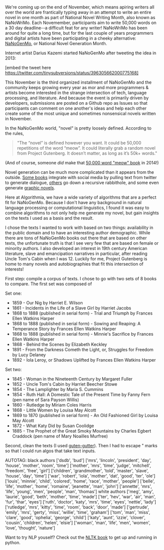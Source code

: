 We're coming up on the end of November, which means apiring writers all over the world are frantically typing away in an attempt to write an entire novel in one month as part of National Novel Writing Month, also known as NaNoWriMo. Each Novemember, participants aim to write 50,000 words on a 30 day deadline--a difficult feat for any writer! NaNoWriMo has been around for quite a long time, but for the last couple of years programmers and digital artists have been participating in a cheeky alternative: [NaNoGenMo](https://github.com/dariusk/NaNoGenMo-2015), or National Novel Generation Month.

Internet artist Darius Kazemi started NaNoGenMo after tweeting the idea in 2013:

[embed the tweet here https://twitter.com/tinysubversions/status/396305662000775168]

This November is the third organized installment of NaNoGenMo and the community keeps growing every year as mor and more programmers & artists become interested in the strange intersection of tech, language processing, and literature. And because the event is primarily driven by developers, submissions are posted on a Github repo as Issues so that participants can comment on one another's ideas and help each other create some of the most unique and sometimes nonsensical novels written in November. 

In the NaNoGenMo world, "novel" is pretty loosely defined. According to the rules, 

> "The “novel” is defined however you want. It could be 50,000 repetitions of the word “meow”. It could literally grab a random novel from Project Gutenberg. It doesn’t matter, as long as it’s 50k+ words." 

(And of course, someone *did* make that [50,000 word "meow" book](https://github.com/dariusk/NaNoGenMo-2014/issues/50) in 2014!)

Novel generation can be much more complicated than it appears from the outside. [Some books](https://github.com/dariusk/NaNoGenMo-2014/issues/51) integrate with social media by pulling text from twitter to generate dialogue, [others](https://github.com/samcoppini/Definition-book) go down a recursive rabbithole, and some even generate [graphic novels](http://gregborenstein.com/comics/generated_detective/1/). 

Here at Algorithmia, we have a wide variety of algorithms that are a perfect fit for NaNoGenMo. Because I don't have any background in natural language processing or computational linguistics, I found it was easy to combine algorithms to not only help me generate my novel, but gain insights on the texts I used as a basis and the result. 


I chose the texts I wanted to work with based on two things: availability in the public domain and to have an interesting author demographic. While there are tons of NaNoGenMo books out there that are based on other texts, the unfortunate truth is that I see very few that are based on female or minority authors. I also developed an interest in 19th century American literature, slave and emancipation narratives in particular, after reading Uncle Tom's Cabin when I was 12. Luckily for me, Project Gutenberg is home to many novels and autobiographies that fit this intersection of interests! 

First step: compile a corpus of texts. I chose to go with two sets of 8 books to compare. The first set was composed of 

Set one:
* 1859 - Our Nig by Harriet E. Wilson
* 1861 - Incidents in the Life of a Slave Girl by Harriet Jacobs
* 1868 to 1888 (published in serial form) - Trial and Triumph by Frances Ellen Watkins Harper
* 1868 to 1888 (published in serial form) - Sowing and Reaping: A Temperance Story by Frances Ellen Watkins Harper
* 1868 to 1888 (published in serial form) - Minnie's Sacrifice by Frances Ellen Watkins Harper
* 1868 - Behind the Scenes by Elizabeth Keckley
* 1891 - From the Darkness Cometh the Light, or, Struggles for Freedom by Lucy Delaney
* 1892 - Iola Leroy, or Shadows Uplifted by Frances Ellen Watkins Harper

Set two:
* 1845 - Woman in the Nineteenth Century by Margaret Fuller
* 1852 - Uncle Tom's Cabin by Harriet Beecher Stowe
* 1854 - The Lamplighter by Maria S. Cummins
* 1854 - Ruth Hall: A Domestic Tale of the Present Time by Fanny Fern (pen name of Sara Payson Willis)
* 1860 - Rutledge by Miriam Coles Harris
* 1868 - Little Women by Louisa May Alcott
* 1869 to 1870 (published in serial form) - An Old Fashioned Girl by Louisa May Alcott
* 1872 - What Katy Did by Susan Coolidge
* 1885 - The Prophet of the Great Smoky Mountains by Charles Egbert Craddock (pen name of Mary Noailles Murfree)


Second, clean the texts (I used [guten-gutter](https://github.com/catseye/Guten-gutter)). Then I had to escape " marks so that I could run algos that take text inputs.


AUTOTAG:
black authors
['dsdb', 'bud']
['mrs', 'lincoln', 'president', 'day', 'house', 'mother', 'room', 'time']
['mother', 'mrs', 'time', 'judge', 'mitchell', 'freedom', 'free', 'girl']
['children', 'grandmother', 'told', 'master', 'slave', 'house', 'day', 'time']
['war', 'robert', 'iola', 'mother', 'dat', 'good', 'ter', 'ole']
['louis', 'minnie', 'child', 'colored', 'home', 'race', 'mother', 'people']
['belle', 'life', 'mother', 'home', 'romaine', 'jeanette', 'man', 'john']
['annette', 'mrs', 'life', 'young', 'men', 'people', 'man', 'thomas']
white authors
['meg', 'amy', 'laurie', 'good', 'beth', 'mother', 'time', 'made']
['ter', 'hev', 'war', 'air', 'man', 'fur', 'thar', 'eyes']
['ruth', 'doctor', 'katy', 'mrs', 'time', 'eyes', 'nettie', 'lady']
['rutledge', 'mrs', 'kitty', 'time', 'room', 'back', 'door', 'made']
['gertrude', 'emily', 'mrs', 'gerty', 'miss', 'willie', 'time', 'graham']
['tom', 'man', 'miss', 'clare', 'good', 'ophelia', 'george', 'child']
['katy', 'aunt', 'izzie', 'clover', 'cousin', 'children', 'helen', 'elsie']
['woman', 'man', 'life', 'men', 'women', 'love', 'thought', 'nature']

Want to try NLP youself? Check out the [NLTK book](http://www.nltk.org/book/) to get up and running in python.

